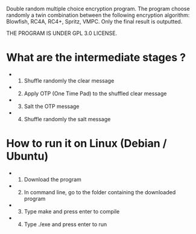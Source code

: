 

Double random multiple choice encryption program. The program choose randomly a twin combination between the following encryption algorithm: Blowfish, RC4A, RC4+, Spritz, VMPC. Only the final result is outputted.

THE PROGRAM IS UNDER GPL 3.0 LICENSE.

# What are the intermediate stages ?
- 1) Shuffle randomly the clear message
- 2) Apply OTP (One Time Pad) to the shuffled clear message
- 3) Salt the OTP message
- 4) Shuffle randomly the salt message

# How to run it on Linux (Debian / Ubuntu)
- 1) Download the program
- 2) In command line, go to the folder containing the downloaded program
- 3) Type make and press enter to compile
- 4) Type ./exe and press enter to run
